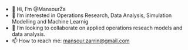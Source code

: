 - 👋 Hi, I’m @MansourZa
- 👀 I’m interested in Operations Research, Data Analysis, Simulation Modelling and Machine Learnig
- 💞️ I’m looking to collaborate on applied operations reseach models and data analysis.
- 📫 How to reach me: mansour.zarrin@gmail.com

<!---
MansourZa/MansourZa is a ✨ special ✨ repository because its `README.md` (this file) appears on your GitHub profile.
You can click the Preview link to take a look at your changes.
--->
